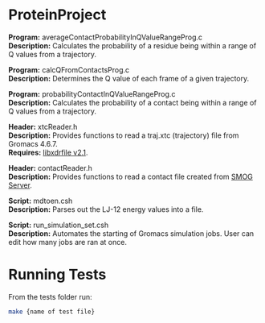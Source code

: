 # ProteinProject
**Program:** averageContactProbabilityInQValueRangeProg.c  
**Description:** Calculates the probability of a residue being within a range of Q values from a trajectory.

**Program:** calcQFromContactsProg.c  
**Description:** Determines the Q value of each frame of a given trajectory.

**Program:** probabilityContactInQValueRangeProg.c  
**Description:** Calculates the probability of a contact being within a range of Q values from a trajectory.

**Header:** xtcReader.h  
**Description:** Provides functions to read a traj.xtc (trajectory) file from Gromacs 4.6.7.  
**Requires:** [libxdrfile v2.1](https://github.com/wesbarnett/libxdrfile/tree/2.1).

**Header:** contactReader.h  
**Description:** Provides functions to read a contact file created from [SMOG Server](http://smog-server.org).

**Script:** mdtoen.csh  
**Description:** Parses out the LJ-12 energy values into a file.

**Script:** run_simulation_set.csh  
**Description:** Automates the starting of Gromacs simulation jobs.  User can edit how many jobs are ran at once.  

# Running Tests
From the tests folder run:
```bash
make {name of test file}
```